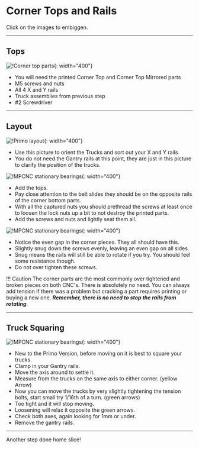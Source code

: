 # Corner Tops and Rails

Click on the images to embiggen.

___

## Tops
![!Corner top parts](https://www.v1engineering.com/wp-content/uploads/2020/06/TopParts-scaled.jpg){: width="400"}

* You will need the printed Corner Top and Corner Top Mirrored parts
* M5 screws and nuts
* All 4 X and Y rails
* Truck assemblies from previous step
* \#2 Screwdriver

___

## Layout
![!Primo layout](https://www.v1engineering.com/wp-content/uploads/2020/06/XYDiagram-scaled.jpg){: width="400"}

* Use this picture to orient the Trucks and sort out your X and Y rails
* You do not need the Gantry rails at this point, they are just in this picture to clarify the position of the trucks.

![!MPCNC stationary bearings](https://www.v1engineering.com/wp-content/uploads/2020/06/Rails-scaled.jpg){: width="400"}

* Add the tops.
* Pay close attention to the belt slides they should be on the opposite rails of the corner bottom parts.
* With all the captured nuts you should prethread the screws at least once to loosen the lock nuts up a bit to not destroy the printed parts.
* Add the screws and nuts and lightly seat them all. 

![!MPCNC stationary bearings](https://www.v1engineering.com/wp-content/uploads/2020/06/Gap-scaled.jpg){: width="400"}

* Notice the even gap in the corner pieces. They all should have this.
* Slightly snug down the screws evenly, leaving an even gap on all sides. 
* Snug means the rails will still be able to rotate if you try. You should feel some resistance though.
* Do not over tighten these screws.

!!! Caution
    The corner parts are the most commonly over tightened and broken pieces on both CNC's. There is absolutely no need. You can always add tension if there was a problem but cracking a part requires printing or buying a new one. ***Remember, there is no need to stop the rails from rotating***. 

___

## Truck Squaring
![!MPCNC stationary bearings](https://www.v1engineering.com/wp-content/uploads/2020/06/Truck-squaring.png){: width="400"}

* New to the Primo Version, before moving on it is best to square your trucks.
* Clamp in your Gantry rails.
* Move the axis around to settle it.
* Measure from the trucks on the same axis to either corner. (yellow Arrow)
* Now you can move the trucks by very slightly tightening the tension bolts, start small try 1/16th of a turn. (green arrows)
* Too tight and it will stop moving.
* Loosening will relax it opposite the green arrows.
* Check both axes, again looking for 1mm or under.
* Remove the gantry rails.

___
Another step done home slice!
